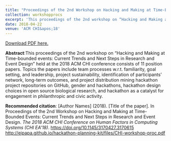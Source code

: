 ```yaml
---
title: "Proceedings of the 2nd Workshop on Hacking and Making at Time-Bounded Events: Current Trends and Next Steps in Research and Event Design"
collection: workshopprocs
excerpt: 'This proceedings of the 2nd workshop on “Hacking and Making at Time-bounded events: Current Trends and Next Steps in Research and Event Design” held at the 2018 ACM CHI conference consists of 11 position papers. Topics the papers include team processes w.r.t. familiarity, goal setting, and leadership, project sustainability, identification of participants’ network, long-term outcomes, and project distribution mining hackathon project repositories on GitHub, gender and hackathons, hackathon design choices in open source biological research, and hackathon as a catalyst for engagement in philanthropic and civic activity.'
date: 2018-04-22
venue: 'ACM CHI&apos;18'
---
```

[Download PDF here.](http://eipapa.github.io/hackathon-planning-kit/files/CHI-workshop-proc.pdf)

**Abstract**:This proceedings of the 2nd workshop on “Hacking and Making at Time-bounded events: Current Trends and Next Steps in Research and Event Design” held at the 2018 ACM CHI conference consists of 11 position papers. Topics the papers include team processes w.r.t. familiarity, goal setting, and leadership, project sustainability, identification of participants’ network, long-term outcomes, and project distribution mining hackathon project repositories on GitHub, gender and hackathons, hackathon design choices in open source biological research, and hackathon as a catalyst for engagement in philanthropic and civic activity.  

**Recommended citation**: [Author Names] (2018). [Title of the paper]. In Proceedings of the 2nd Workshop on Hacking and Making at Time-Bounded Events: Current Trends and Next Steps in Research and Event Design. <i>The 2018 ACM CHI Conference on Human Factors in Computing Systems (CHI EA'18)</i>. https://doi.org/10.1145/3170427.3170615 <br>http://eipapa.github.io/hackathon-planning-kit/files/CHI-workshop-proc.pdf

